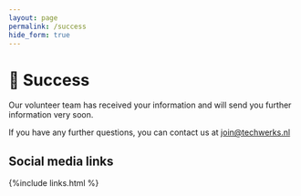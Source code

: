 ```yaml
---
layout: page
permalink: /success
hide_form: true
---
```


# 🎉 Success

Our volunteer team has received your information and will send you further information very soon.

If you have any further questions, you can contact us at join@techwerks.nl 

## Social media links
{%include links.html %} 

